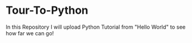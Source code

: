 # Tour-To-Python
In this Repository I will upload Python Tutorial from "Hello World" to see how far we can go!
